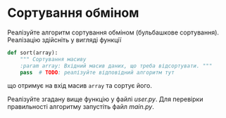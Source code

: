 # Сортування обміном


Реалізуйте алгоритм сортування обміном (бульбашкове сортування). 
Реалізацію здійсніть у вигляді функції 

```python
def sort(array):
    """ Сортування масиву
    :param array: Вхідний масив даних, що треба відсортувати. """
    pass  # TODO: реалізуйте відповідний алгоритм тут

```
що отримує на вхід масив `array` та сортує його.


Реалізуйте згадану вище функцію у файлі  *user.py*. 
Для перевірки правильності алгоритму запустіть файл *main.py*.